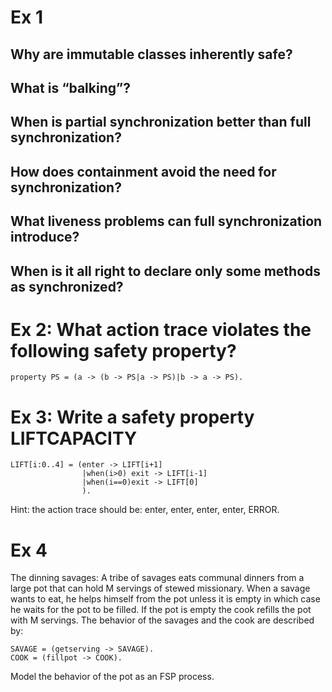 # Ex 1
## Why are immutable classes inherently safe?

## What is “balking”?

## When is partial synchronization better than full synchronization?

## How does containment avoid the need for synchronization?

## What liveness problems can full synchronization introduce?

## When is it all right to declare only some methods as synchronized?


# Ex 2: What action trace violates the following safety property?

    property PS = (a -> (b -> PS|a -> PS)|b -> a -> PS).

# Ex 3: Write a safety property LIFTCAPACITY

    LIFT[i:0..4] = (enter -> LIFT[i+1]
                    |when(i>0) exit -> LIFT[i-1]
                    |when(i==0)exit -> LIFT[0]
                    ).

Hint: the action trace should be: enter, enter, enter, enter, ERROR.

# Ex 4

The dinning savages: A tribe of savages eats communal dinners from a large pot
that can hold M servings of stewed missionary. When a savage wants to eat, he
helps himself from the pot unless it is empty in which case he waits for the pot
to be filled. If the pot is empty the cook refills the pot with M servings.  The
behavior of the savages and the cook are described by:

    SAVAGE = (getserving -> SAVAGE).
    COOK = (fillpot -> COOK).

Model the behavior of the pot as an FSP process.
